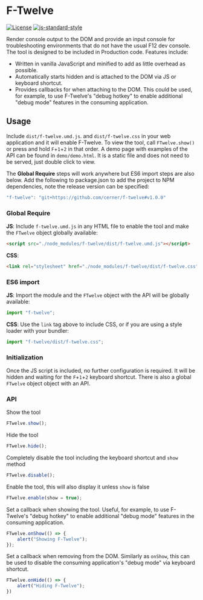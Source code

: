 # F-Twelve
[![License](https://img.shields.io/badge/License-Apache%202.0-blue.svg)](https://opensource.org/licenses/Apache-2.0)
[![js-standard-style](https://img.shields.io/badge/code%20style-standard-brightgreen.svg)](http://standardjs.com)

Render console output to the DOM and provide an input console for troubleshooting environments that do not have the usual F12 dev console. The tool is designed to be included in Production code. Features include: 

 - Written in vanilla JavaScript and minified to add as little overhead as possible.
 - Automatically starts hidden and is attached to the DOM via JS or keyboard shortcut.
 - Provides callbacks for when attaching to the DOM. This could be used, for example, to use F-Twelve's "debug hotkey" to enable additional "debug mode" features in the consuming application. 

## Usage

Include `dist/f-twelve.umd.js`. and `dist/f-twelve.css` in your web application and it will enable F-Twelve. To view the tool, call `FTwelve.show()` or press and hold `F`+`1`+`2` in that order. A demo page with examples of the API can be found in `demo/demo.html`. It is a static file and does not need to be served, just double click to view. 

The **Global Require** steps will work anywhere but ES6 import steps are also below. Add the following to package.json to add the project to NPM dependencies, note the release version can be specified: 

```js
"f-twelve": "git+https://github.com/cerner/f-twelve#v1.0.0"
```

### Global Require
**JS**: Include `f-twelve.umd.js` in any HTML file to enable the tool and make the `FTwelve` object globally available:
```html
<script src="./node_modules/f-twelve/dist/f-twelve.umd.js"></script>
```

**CSS**: 
```html
<link rel="stylesheet" href="./node_modules/f-twelve/dist/f-twelve.css"/>
```


### ES6 import
**JS**: Import the module and the `FTwelve` object with the API will be globally available: 
```js 
import "f-twelve";
```

**CSS**: Use the `link` tag above to include CSS, or if you are using a style loader with your bundler: 
```js
import "f-twelve/dist/f-twelve.css";
```

### Initialization
Once the JS script is included, no further configuration is required. It will be hidden and waiting for the `F`+`1`+`2` keyboard shortcut. There is also a global `FTwelve` object object with an API.  

### API 
Show the tool
```js
FTwelve.show();
```

Hide the tool
```js
FTwelve.hide();
```

Completely disable the tool including the keyboard shortcut and `show` method
```js
FTwelve.disable();
```

Enable the tool, this will also display it unless `show` is false
```js
FTwelve.enable(show = true);
```

Set a callback when showing the tool. Useful, for example, to use F-Twelve's "debug hotkey" to enable additional "debug mode" features in the consuming application. 
```js
FTwelve.onShow(() => {
    alert("Showing F-Twelve");
});
```

Set a callback when removing from the DOM. Similarly as `onShow`, this can be used to disable the consuming application's "debug mode" via keyboard shortcut. 
```js
FTwelve.onHide(() => {
    alert("Hiding F-Twelve");
})
```